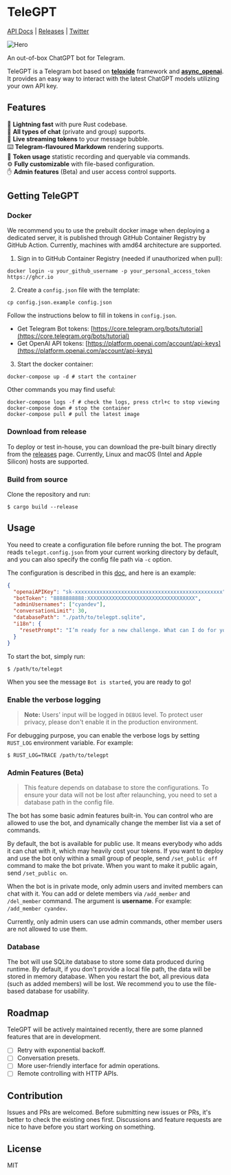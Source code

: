 # TeleGPT

[API Docs](https://helixform.github.io/TeleGPT/telegpt_core) | [Releases](https://github.com/helixform/TeleGPT/releases) | [Twitter](https://twitter.com/unixzii)

![Hero](./artworks/hero.png)

An out-of-box ChatGPT bot for Telegram.

TeleGPT is a Telegram bot based on [**teloxide**](https://github.com/teloxide/teloxide) framework and [**async_openai**](https://github.com/64bit/async-openai). It provides an easy way to interact with the latest ChatGPT models utilizing your own API key.

## Features

🦀 **Lightning fast** with pure Rust codebase.  
📢 **All types of chat** (private and group) supports.  
🚀 **Live streaming tokens** to your message bubble.  
⌨️ **Telegram-flavoured Markdown** rendering supports.  
💸 **Token usage** statistic recording and queryable via commands.  
⚙️ **Fully customizable** with file-based configuration.  
✋ **Admin features** (Beta) and user access control supports.

## Getting TeleGPT

### Docker

We recommend you to use the prebuilt docker image when deploying a dedicated server, it is published through GitHub Container Registry by GitHub Action. Currently, machines with amd64 architecture are supported.

1. Sign in to GitHub Container Registry (needed if unauthorized when pull):

```shell
docker login -u your_github_username -p your_personal_access_token https://ghcr.io
```

2. Create a `config.json` file with the template:

```shell
cp config.json.example config.json
```

Follow the instructions below to fill in tokens in `config.json`.

- Get Telegram Bot tokens: [https://core.telegram.org/bots/tutorial](https://core.telegram.org/bots/tutorial)
- Get OpenAI API tokens: [https://platform.openai.com/account/api-keys](https://platform.openai.com/account/api-keys)

3. Start the docker container:

```shell
docker-compose up -d # start the container
```

Other commands you may find useful:

```shell
docker-compose logs -f # check the logs, press ctrl+c to stop viewing
docker-compose down # stop the container
docker-compose pull # pull the latest image
```

### Download from release

To deploy or test in-house, you can download the pre-built binary directly from the [releases](https://github.com/helixform/TeleGPT/releases) page. Currently, Linux and macOS (Intel and Apple Silicon) hosts are supported.

### Build from source

Clone the repository and run:

```shell
$ cargo build --release
```

## Usage

You need to create a configuration file before running the bot. The program reads `telegpt.config.json` from your current working directory by default, and you can also specify the config file path via `-c` option.

The configuration is described in this [doc](https://helixform.github.io/TeleGPT/telegpt_core/config/), and here is an example:

```json
{
  "openaiAPIKey": "sk-xxxxxxxxxxxxxxxxxxxxxxxxxxxxxxxxxxxxxxxxxxxxxxxx",
  "botToken": "8888888888:XXXXXXXXXXXXXXXXXXXXXXXXXXXXXXXXXXX",
  "adminUsernames": ["cyandev"],
  "conversationLimit": 30,
  "databasePath": "./path/to/telegpt.sqlite",
  "i18n": {
    "resetPrompt": "I’m ready for a new challenge. What can I do for you now?"
  }
}
```

To start the bot, simply run:

```shell
$ /path/to/telegpt
```

When you see the message `Bot is started`, you are ready to go!

### Enable the verbose logging

> **Note:** Users' input will be logged in `DEBUG` level. To protect user privacy, please don't enable it in the production environment.

For debugging purpose, you can enable the verbose logs by setting `RUST_LOG` environment variable. For example:

```shell
$ RUST_LOG=TRACE /path/to/telegpt
```

### Admin Features (Beta)

> This feature depends on database to store the configurations. To ensure your data will not be lost after relaunching, you need to set a database path in the config file.

The bot has some basic admin features built-in. You can control who are allowed to use the bot, and dynamically change the member list via a set of commands.

By default, the bot is available for public use. It means everybody who adds it can chat with it, which may heavily cost your tokens. If you want to deploy and use the bot only within a small group of people, send `/set_public off` command to make the bot private. When you want to make it public again, send `/set_public on`.

When the bot is in private mode, only admin users and invited members can chat with it. You can add or delete members via `/add_member` and `/del_member` command. The argument is **username**. For example: `/add_member cyandev`.

Currently, only admin users can use admin commands, other member users are not allowed to use them.

### Database

The bot will use SQLite database to store some data produced during runtime. By default, if you don't provide a local file path, the data will be stored in memory database. When you restart the bot, all previous data (such as added members) will be lost. We recommend you to use the file-based database for usability.

## Roadmap

TeleGPT will be actively maintained recently, there are some planned features that are in development.

- [ ] Retry with exponential backoff.
- [ ] Conversation presets.
- [ ] More user-friendly interface for admin operations.
- [ ] Remote controlling with HTTP APIs.

## Contribution

Issues and PRs are welcomed. Before submitting new issues or PRs, it's better to check the existing ones first. Discussions and feature requests are nice to have before you start working on something.

## License

MIT

